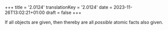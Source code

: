 +++
title = '2.0124'
translationKey = '2.0124'
date = 2023-11-26T13:02:21+01:00
draft = false
+++

If all objects are given, then thereby are all <em>possible</em> atomic facts also given.
